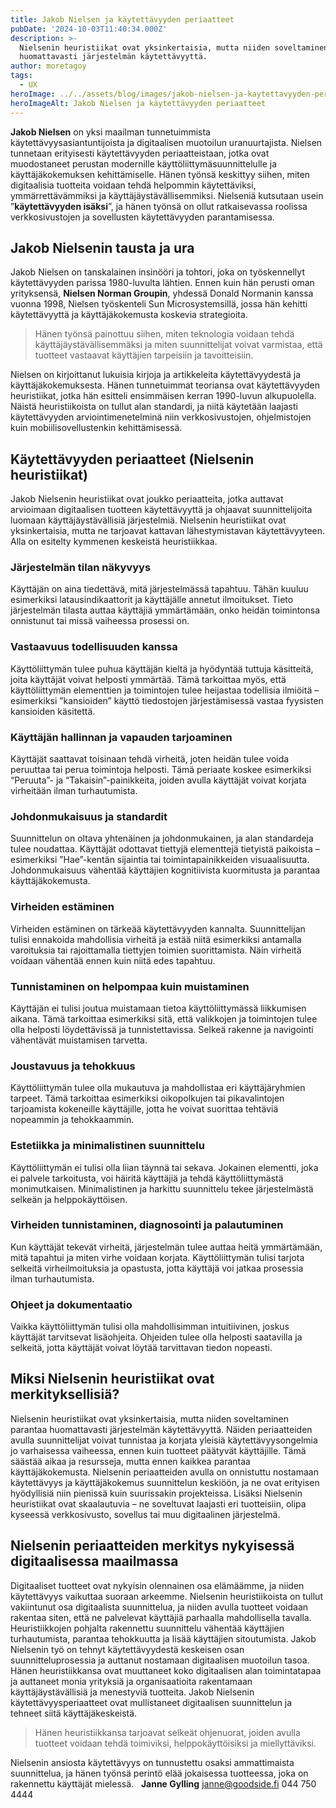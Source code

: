 ```yaml
---
title: Jakob Nielsen ja käytettävyyden periaatteet
pubDate: '2024-10-03T11:40:34.000Z'
description: >-
  Nielsenin heuristiikat ovat yksinkertaisia, mutta niiden soveltaminen parantaa
  huomattavasti järjestelmän käytettävyyttä.
author: moretagoy
tags:
  - UX
heroImage: ../../assets/blog/images/jakob-nielsen-ja-kaytettavyyden-periaatteet/featured.webp
heroImageAlt: Jakob Nielsen ja käytettävyyden periaatteet
---
```


**Jakob Nielsen** on yksi maailman tunnetuimmista käytettävyysasiantuntijoista ja digitaalisen muotoilun uranuurtajista. Nielsen tunnetaan erityisesti käytettävyyden periaatteistaan, jotka ovat muodostaneet perustan modernille käyttöliittymäsuunnittelulle ja käyttäjäkokemuksen kehittämiselle. Hänen työnsä keskittyy siihen, miten digitaalisia tuotteita voidaan tehdä helpommin käytettäviksi, ymmärrettävämmiksi ja käyttäjäystävällisemmiksi. Nielseniä kutsutaan usein ”**käytettävyyden isäksi**”, ja hänen työnsä on ollut ratkaisevassa roolissa verkkosivustojen ja sovellusten käytettävyyden parantamisessa.

## Jakob Nielsenin tausta ja ura

Jakob Nielsen on tanskalainen insinööri ja tohtori, joka on työskennellyt käytettävyyden parissa 1980-luvulta lähtien. Ennen kuin hän perusti oman yrityksensä, **Nielsen Norman Groupin**, yhdessä Donald Normanin kanssa vuonna 1998, Nielsen työskenteli Sun Microsystemsillä, jossa hän kehitti käytettävyyttä ja käyttäjäkokemusta koskevia strategioita.

> Hänen työnsä painottuu siihen, miten teknologia voidaan tehdä käyttäjäystävällisemmäksi ja miten suunnittelijat voivat varmistaa, että tuotteet vastaavat käyttäjien tarpeisiin ja tavoitteisiin.

Nielsen on kirjoittanut lukuisia kirjoja ja artikkeleita käytettävyydestä ja käyttäjäkokemuksesta. Hänen tunnetuimmat teoriansa ovat käytettävyyden heuristiikat, jotka hän esitteli ensimmäisen kerran 1990-luvun alkupuolella. Näistä heuristiikoista on tullut alan standardi, ja niitä käytetään laajasti käytettävyyden arviointimenetelminä niin verkkosivustojen, ohjelmistojen kuin mobiilisovellustenkin kehittämisessä.

## Käytettävyyden periaatteet (Nielsenin heuristiikat)

Jakob Nielsenin heuristiikat ovat joukko periaatteita, jotka auttavat arvioimaan digitaalisen tuotteen käytettävyyttä ja ohjaavat suunnittelijoita luomaan käyttäjäystävällisiä järjestelmiä. Nielsenin heuristiikat ovat yksinkertaisia, mutta ne tarjoavat kattavan lähestymistavan käytettävyyteen. Alla on esitelty kymmenen keskeistä heuristiikkaa.

### Järjestelmän tilan näkyvyys

Käyttäjän on aina tiedettävä, mitä järjestelmässä tapahtuu. Tähän kuuluu esimerkiksi latausindikaattorit ja käyttäjälle annetut ilmoitukset. Tieto järjestelmän tilasta auttaa käyttäjiä ymmärtämään, onko heidän toimintonsa onnistunut tai missä vaiheessa prosessi on.

### Vastaavuus todellisuuden kanssa

Käyttöliittymän tulee puhua käyttäjän kieltä ja hyödyntää tuttuja käsitteitä, joita käyttäjät voivat helposti ymmärtää. Tämä tarkoittaa myös, että käyttöliittymän elementtien ja toimintojen tulee heijastaa todellisia ilmiöitä – esimerkiksi ”kansioiden” käyttö tiedostojen järjestämisessä vastaa fyysisten kansioiden käsitettä.

### Käyttäjän hallinnan ja vapauden tarjoaminen

Käyttäjät saattavat toisinaan tehdä virheitä, joten heidän tulee voida peruuttaa tai perua toimintoja helposti. Tämä periaate koskee esimerkiksi “Peruuta”- ja “Takaisin”-painikkeita, joiden avulla käyttäjät voivat korjata virheitään ilman turhautumista.

### Johdonmukaisuus ja standardit

Suunnittelun on oltava yhtenäinen ja johdonmukainen, ja alan standardeja tulee noudattaa. Käyttäjät odottavat tiettyjä elementtejä tietyistä paikoista – esimerkiksi ”Hae”-kentän sijaintia tai toimintapainikkeiden visuaalisuutta. Johdonmukaisuus vähentää käyttäjien kognitiivista kuormitusta ja parantaa käyttäjäkokemusta.

### Virheiden estäminen

Virheiden estäminen on tärkeää käytettävyyden kannalta. Suunnittelijan tulisi ennakoida mahdollisia virheitä ja estää niitä esimerkiksi antamalla varoituksia tai rajoittamalla tiettyjen toimien suorittamista. Näin virheitä voidaan vähentää ennen kuin niitä edes tapahtuu.

### Tunnistaminen on helpompaa kuin muistaminen

Käyttäjän ei tulisi joutua muistamaan tietoa käyttöliittymässä liikkumisen aikana. Tämä tarkoittaa esimerkiksi sitä, että valikkojen ja toimintojen tulee olla helposti löydettävissä ja tunnistettavissa. Selkeä rakenne ja navigointi vähentävät muistamisen tarvetta.

### Joustavuus ja tehokkuus

Käyttöliittymän tulee olla mukautuva ja mahdollistaa eri käyttäjäryhmien tarpeet. Tämä tarkoittaa esimerkiksi oikopolkujen tai pikavalintojen tarjoamista kokeneille käyttäjille, jotta he voivat suorittaa tehtäviä nopeammin ja tehokkaammin.

### Estetiikka ja minimalistinen suunnittelu

Käyttöliittymän ei tulisi olla liian täynnä tai sekava. Jokainen elementti, joka ei palvele tarkoitusta, voi häiritä käyttäjiä ja tehdä käyttöliittymästä monimutkaisen. Minimalistinen ja harkittu suunnittelu tekee järjestelmästä selkeän ja helppokäyttöisen.

### Virheiden tunnistaminen, diagnosointi ja palautuminen

Kun käyttäjät tekevät virheitä, järjestelmän tulee auttaa heitä ymmärtämään, mitä tapahtui ja miten virhe voidaan korjata. Käyttöliittymän tulisi tarjota selkeitä virheilmoituksia ja opastusta, jotta käyttäjä voi jatkaa prosessia ilman turhautumista.

### Ohjeet ja dokumentaatio

Vaikka käyttöliittymän tulisi olla mahdollisimman intuitiivinen, joskus käyttäjät tarvitsevat lisäohjeita. Ohjeiden tulee olla helposti saatavilla ja selkeitä, jotta käyttäjät voivat löytää tarvittavan tiedon nopeasti.

## Miksi Nielsenin heuristiikat ovat merkityksellisiä?

Nielsenin heuristiikat ovat yksinkertaisia, mutta niiden soveltaminen parantaa huomattavasti järjestelmän käytettävyyttä. Näiden periaatteiden avulla suunnittelijat voivat tunnistaa ja korjata yleisiä käytettävyysongelmia jo varhaisessa vaiheessa, ennen kuin tuotteet päätyvät käyttäjille. Tämä säästää aikaa ja resursseja, mutta ennen kaikkea parantaa käyttäjäkokemusta. Nielsenin periaatteiden avulla on onnistuttu nostamaan käytettävyys ja käyttäjäkokemus suunnittelun keskiöön, ja ne ovat erityisen hyödyllisiä niin pienissä kuin suurissakin projekteissa. Lisäksi Nielsenin heuristiikat ovat skaalautuvia – ne soveltuvat laajasti eri tuotteisiin, olipa kyseessä verkkosivusto, sovellus tai muu digitaalinen järjestelmä.

## Nielsenin periaatteiden merkitys nykyisessä digitaalisessa maailmassa

Digitaaliset tuotteet ovat nykyisin olennainen osa elämäämme, ja niiden käytettävyys vaikuttaa suoraan arkeemme. Nielsenin heuristiikoista on tullut vakiintunut osa digitaalista suunnittelua, ja niiden avulla tuotteet voidaan rakentaa siten, että ne palvelevat käyttäjiä parhaalla mahdollisella tavalla. Heuristiikkojen pohjalta rakennettu suunnittelu vähentää käyttäjien turhautumista, parantaa tehokkuutta ja lisää käyttäjien sitoutumista. Jakob Nielsenin työ on tehnyt käytettävyydestä keskeisen osan suunnitteluprosessia ja auttanut nostamaan digitaalisen muotoilun tasoa. Hänen heuristiikkansa ovat muuttaneet koko digitaalisen alan toimintatapaa ja auttaneet monia yrityksiä ja organisaatioita rakentamaan käyttäjäystävällisiä ja menestyviä tuotteita. Jakob Nielsenin käytettävyysperiaatteet ovat mullistaneet digitaalisen suunnittelun ja tehneet siitä käyttäjäkeskeistä.

> Hänen heuristiikkansa tarjoavat selkeät ohjenuorat, joiden avulla tuotteet voidaan tehdä toimiviksi, helppokäyttöisiksi ja miellyttäviksi.

Nielsenin ansiosta käytettävyys on tunnustettu osaksi ammattimaista suunnittelua, ja hänen työnsä perintö elää jokaisessa tuotteessa, joka on rakennettu käyttäjät mielessä.   **Janne Gylling** janne@goodside.fi 044 750 4444